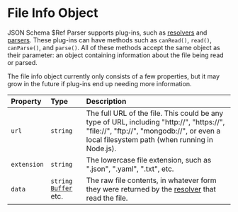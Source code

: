 # File Info Object

JSON Schema $Ref Parser supports plug-ins, such as [resolvers](resolvers.md) and [parsers](parsers.md). These plug-ins can have methods such as `canRead()`, `read()`, `canParse()`, and `parse()`. All of these methods accept the same object as their parameter: an object containing information about the file being read or parsed.

The file info object currently only consists of a few properties, but it may grow in the future if plug-ins end up needing more information.

<!-- prettier-ignore-start -->
|Property            |Type           |Description
|:-------------------|:--------------|:------------
|`url`               |`string`       |The full URL of the file. This could be any type of URL, including "http://", "https://", "file://", "ftp://", "mongodb://", or even a local filesystem path (when running in Node.js).
|`extension`         |`string`       |The lowercase file extension, such as ".json", ".yaml", ".txt", etc.
|`data`              |`string` [`Buffer`](https://nodejs.org/api/buffer.html#buffer_buffer) etc.|The raw file contents, in whatever form they were returned by the [resolver](resolvers.md) that read the file.
<!-- prettier-ignore-end -->
